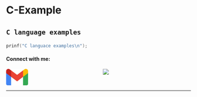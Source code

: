 # C-Example
**`C language examples`**
---------
```C
prinf("C languace examples\n");
```
#### Connect with me:

<img align= "right" width= "240" src= "https://pa1.narvii.com/6580/8098c6e9207376889eeb0532d9f5a0723c4d73f5_hq.gif"/>
<a href="mailto:bilalgns28@gmail.com" target="blank">
<img src="https://github.com/mahiiverse1/mahiiverse1/blob/main/Gmail_Logo_256px.png"   align="center"   width="60"/>
</a>

-----


